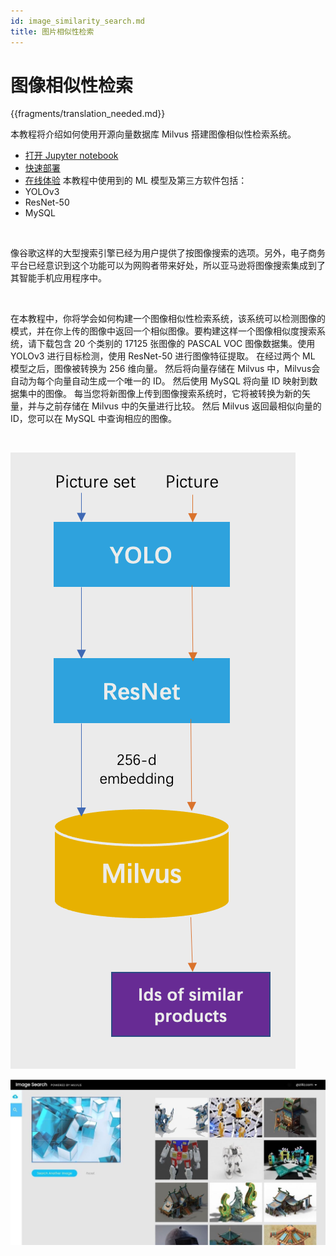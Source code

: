 ```yaml
---
id: image_similarity_search.md
title: 图片相似性检索
---
```


# 图像相似性检索 

{{fragments/translation_needed.md}}

本教程将介绍如何使用开源向量数据库 Milvus 搭建图像相似性检索系统。

- [打开 Jupyter notebook](https://github.com/milvus-io/bootcamp/blob/master/solutions/reverse_image_search/reverse_image_search.ipynb)
- [快速部署](https://github.com/milvus-io/bootcamp/blob/master/solutions/reverse_image_search/quick_deploy)
- [在线体验](https://zilliz.com/milvus-demos/reverse-image-search)
本教程中使用到的 ML 模型及第三方软件包括：
- YOLOv3
- ResNet-50
- MySQL

</br>

像谷歌这样的大型搜索引擎已经为用户提供了按图像搜索的选项。另外，电子商务平台已经意识到这个功能可以为网购者带来好处，所以亚马逊将图像搜索集成到了其智能手机应用程序中。

</br>

在本教程中，你将学会如何构建一个图像相似性检索系统，该系统可以检测图像的模式，并在你上传的图像中返回一个相似图像。要构建这样一个图像相似度搜索系统，请下载包含 20 个类别的 17125 张图像的 PASCAL VOC 图像数据集。使用 YOLOv3 进行目标检测，使用 ResNet-50 进行图像特征提取。 在经过两个 ML 模型之后，图像被转换为 256 维向量。 然后将向量存储在 Milvus 中，Milvus会自动为每个向量自动生成一个唯一的 ID。 然后使用 MySQL 将向量 ID 映射到数据集中的图像。 每当您将新图像上传到图像搜索系统时，它将被转换为新的矢量，并与之前存储在 Milvus 中的矢量进行比较。 然后 Milvus 返回最相似向量的 ID，您可以在 MySQL 中查询相应的图像。

</br>

![image_search](../../../assets/image_search.png "Workflow of a reverse image search system.")

![image_search_demo](../../../assets/image_search_demo.jpeg "Demo of a reverse image search system.")
